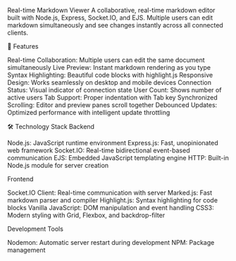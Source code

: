 Real-time Markdown Viewer
A collaborative, real-time markdown editor built with Node.js, Express, Socket.IO, and EJS. Multiple users can edit markdown simultaneously and see changes instantly across all connected clients.

🚀 Features

Real-time Collaboration: Multiple users can edit the same document simultaneously
Live Preview: Instant markdown rendering as you type
Syntax Highlighting: Beautiful code blocks with highlight.js
Responsive Design: Works seamlessly on desktop and mobile devices
Connection Status: Visual indicator of connection state
User Count: Shows number of active users
Tab Support: Proper indentation with Tab key
Synchronized Scrolling: Editor and preview panes scroll together
Debounced Updates: Optimized performance with intelligent update throttling

🛠️ Technology Stack
Backend

Node.js: JavaScript runtime environment
Express.js: Fast, unopinionated web framework
Socket.IO: Real-time bidirectional event-based communication
EJS: Embedded JavaScript templating engine
HTTP: Built-in Node.js module for server creation

Frontend

Socket.IO Client: Real-time communication with server
Marked.js: Fast markdown parser and compiler
Highlight.js: Syntax highlighting for code blocks
Vanilla JavaScript: DOM manipulation and event handling
CSS3: Modern styling with Grid, Flexbox, and backdrop-filter

Development Tools

Nodemon: Automatic server restart during development
NPM: Package management
